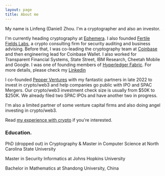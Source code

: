 ```yaml
---
layout: page
title: About me
---
```


My name is Linfeng (Daniel) Zhou. I'm a cryptographer and also an investor. 

I'm currently heading cryptography at [Ephemera](https://ephemerahq.com/). I also founded [Fertile Fields Labs](https://sites.google.com/view/fertilefieldslabs/home), a crypto consulting firm for security auditing and business advising. Before that, I was co-leading the cryptography team at [Coinbase](https://www.coinbase.com/) and then engineering lead for Coinbase Wallet. I also worked for Transparent Financial Systems, State Street, IBM Research, Cheetah Mobile and Google. I was one of founding members of [Hyperledger Fabric](https://www.hyperledger.org/projects/fabric). For more details, please check my [Linkedin](https://www.linkedin.com/in/daniellinfeng/)

I co-founded [Pepper Ventures](https://sites.google.com/view/pepperventures) with my fantastic partners in late 2022 to invest in crypto/web3 and help companies go public with IPO and SPAC Mergers. Our crypto/web3 investment check size is usually from $50K to $250K. We already filed two SPAC IPOs and have another two in progress. 

I'm also a limited partner of some venture capital firms and also doing angel investing in crypto/web3. 

Read [my experience with crypto](https://medium.com/@daniel.linfeng.zhou/written-on-the-occasion-of-bitcoins-fourth-halving-452605a874da) if you're interested. 

### Education. 

PhD (dropped out) in Cryptography & Master in Computer Science at North Carolina State University

Master in Security Informatics at Johns Hopkins University

Bachelor in Mathematics at Shandong University, China